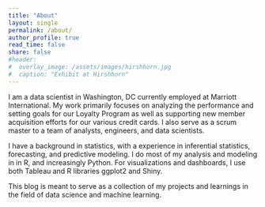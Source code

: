 ```yaml
---
title: "About"
layout: single
permalink: /about/
author_profile: true
read_time: false
share: false
#header:
#  overlay_image: /assets/images/hirshhorn.jpg
#  caption: "Exhibit at Hirshhorn"
---
```



I am a data scientist in Washington, DC currently employed at Marriott International. My work primarily focuses on analyzing the performance and setting goals for our Loyalty Program as well as supporting new member acquisition efforts for our various credit cards. I also serve as a scrum master to a team of analysts, engineers, and data scientists.

I have a background in statistics, with a experience in inferential statistics, forecasting, and predictive modeling. I do most of my analysis and modeling in  in R, and increasingly Python. For visualizations and dashboards, I use both Tableau and R libraries ggplot2 and Shiny.

This blog is meant to serve as a collection of my projects and learnings in the field of data science and machine learning.
